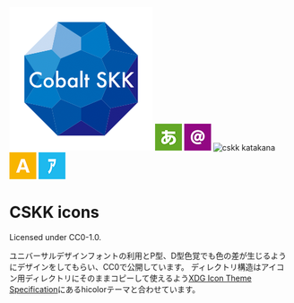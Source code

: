 ![cskk logo](https://raw.githubusercontent.com/naokiri/cskk-icons/master/256x256/apps/cskk.png)
![cskk hiragana](https://raw.githubusercontent.com/naokiri/cskk-icons/master/48x48/apps/cskk-hiragana.png) ![cskk ascii](https://raw.githubusercontent.com/naokiri/cskk-icons/master/48x48/apps/cskk-ascii.png) ![cskk katakana](https://raw.githubusercontent.com/naokiri/cskk-icons/master/48x48/apps/cskk-katanaka.png) ![cskk zenei](https://raw.githubusercontent.com/naokiri/cskk-icons/master/48x48/apps/cskk-zenei.png) ![cskk hankakukana](https://raw.githubusercontent.com/naokiri/cskk-icons/master/48x48/apps/cskk-hankakukana.png)

# CSKK icons

Licensed under CC0-1.0.

ユニバーサルデザインフォントの利用とP型、D型色覚でも色の差が生じるようにデザインをしてもらい、CC0で公開しています。
ディレクトリ構造はアイコン用ディレクトリにそのままコピーして使えるよう[XDG Icon Theme Specification](https://specifications.freedesktop.org/icon-theme-spec/icon-theme-spec-latest.html)にあるhicolorテーマと合わせています。

